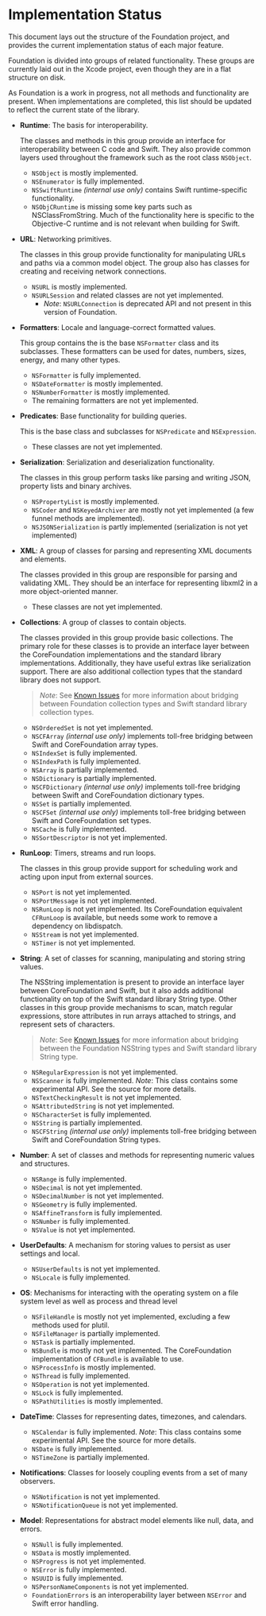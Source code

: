 # Implementation Status

This document lays out the structure of the Foundation project, and provides the current implementation status of each major feature.

Foundation is divided into groups of related functionality. These groups are currently laid out in the Xcode project, even though they are in a flat structure on disk.

As Foundation is a work in progress, not all methods and functionality are present. When implementations are completed, this list should be updated to reflect the current state of the library.

* **Runtime**: The basis for interoperability.

    The classes and methods in this group provide an interface for interoperability between C code and Swift. They also provide common layers used throughout the framework such as the root class `NSObject`.

    * `NSObject` is mostly implemented.
    * `NSEnumerator` is fully implemented.
    * `NSSwiftRuntime` _(internal use only)_ contains Swift runtime-specific functionality.
    * `NSObjCRuntime` is missing some key parts such as NSClassFromString. Much of the functionality here is specific to the Objective-C runtime and is not relevant when building for Swift.


* **URL**: Networking primitives.

    The classes in this group provide functionality for manipulating URLs and paths via a common model object. The group also has classes for creating and receiving network connections.

    * `NSURL` is mostly implemented.
    * `NSURLSession` and related classes are not yet implemented.
        * _Note_: `NSURLConnection` is deprecated API and not present in this version of Foundation.


* **Formatters**: Locale and language-correct formatted values.

    This group contains the is the base `NSFormatter` class and its subclasses. These formatters can be used for dates, numbers, sizes, energy, and many other types.

    * `NSFormatter` is fully implemented.
    * `NSDateFormatter` is mostly implemented.
    * `NSNumberFormatter` is mostly implemented.
    * The remaining formatters are not yet implemented.


* **Predicates**: Base functionality for building queries.

    This is the base class and subclasses for `NSPredicate` and `NSExpression`.

    * These classes are not yet implemented.


* **Serialization**: Serialization and deserialization functionality.

    The classes in this group perform tasks like parsing and writing JSON, property lists and binary archives.

    * `NSPropertyList` is mostly implemented.
    * `NSCoder` and `NSKeyedArchiver` are mostly not yet implemented (a few funnel methods are implemented).
    * `NSJSONSerialization` is partly implemented (serialization is not yet implemented)


* **XML**: A group of classes for parsing and representing XML documents and elements.

    The classes provided in this group are responsible for parsing and validating XML. They should be an interface for representing libxml2 in a more object-oriented manner.

    * These classes are not yet implemented.


* **Collections**: A group of classes to contain objects.

    The classes provided in this group provide basic collections. The primary role for these classes is to provide an interface layer between the CoreFoundation implementations and the standard library implementations. Additionally, they have useful extras like serialization support. There are also additional collection types that the standard library does not support.

     > _Note_: See [Known Issues](Issues.md) for more information about bridging between Foundation collection types and Swift standard library collection types.

    * `NSOrderedSet` is not yet implemented.
    * `NSCFArray` _(internal use only)_ implements toll-free bridging between Swift and CoreFoundation array types.
    * `NSIndexSet` is fully implemented.
    * `NSIndexPath` is fully implemented.
    * `NSArray` is partially implemented.
    * `NSDictionary` is partially implemented.
    * `NSCFDictionary` _(internal use only)_ implements toll-free bridging between Swift and CoreFoundation dictionary types.
    * `NSSet` is partially implemented.
    * `NSCFSet` _(internal use only)_ implements toll-free bridging between Swift and CoreFoundation set types.
    * `NSCache` is fully implemented.
    * `NSSortDescriptor` is not yet implemented.


* **RunLoop**: Timers, streams and run loops.

    The classes in this group provide support for scheduling work and acting upon input from external sources.

    * `NSPort` is not yet implemented.
    * `NSPortMessage` is not yet implemented.
    * `NSRunLoop` is not yet implemented. Its CoreFoundation equivalent `CFRunLoop` is available, but needs some work to remove a dependency on libdispatch.
    * `NSStream` is not yet implemented.
    * `NSTimer` is not yet implemented.


* **String**: A set of classes for scanning, manipulating and storing string values.

    The NSString implementation is present to provide an interface layer between CoreFoundation and Swift, but it also adds additional functionality on top of the Swift standard library String type. Other classes in this group provide mechanisms to scan, match regular expressions, store attributes in run arrays attached to strings, and represent sets of characters.

    > _Note_: See [Known Issues](Issues.md) for more information about bridging between the Foundation NSString types and Swift standard library String type.

    * `NSRegularExpression` is not yet implemented.
    * `NSScanner` is fully implemented. _Note_: This class contains some experimental API. See the source for more details.
    * `NSTextCheckingResult` is not yet implemented.
    * `NSAttributedString` is not yet implemented.
    * `NSCharacterSet` is fully implemented.
    * `NSString` is partially implemented.
    * `NSCFString` _(internal use only)_ implements toll-free bridging between Swift and CoreFoundation String types.


* **Number**: A set of classes and methods for representing numeric values and structures.

    * `NSRange` is fully implemented.
    * `NSDecimal` is not yet implemented.
    * `NSDecimalNumber` is not yet implemented.
    * `NSGeometry` is fully implemented.
    * `NSAffineTransform` is fully implemented.
    * `NSNumber` is fully implemented.
    * `NSValue` is not yet implemented.


* **UserDefaults**: A mechanism for storing values to persist as user settings and local.

    * `NSUserDefaults` is not yet implemented.
    * `NSLocale` is fully implemented.


* **OS**: Mechanisms for interacting with the operating system on a file system level as well as process and thread level

    * `NSFileHandle` is mostly not yet implemented, excluding a few methods used for plutil.
    * `NSFileManager` is partially implemented.
    * `NSTask` is partially implemented.
    * `NSBundle` is mostly not yet implemented. The CoreFoundation implementation of `CFBundle` is available to use.
    * `NSProcessInfo` is mostly implemented.
    * `NSThread` is fully implemented.
    * `NSOperation` is not yet implemented.
    * `NSLock` is fully implemented.
    * `NSPathUtilities` is mostly implemented.


* **DateTime**: Classes for representing dates, timezones, and calendars.

    * `NSCalendar` is fully implemented. _Note_: This class contains some experimental API. See the source for more details.
    * `NSDate` is fully implemented.
    * `NSTimeZone` is partially implemented.


* **Notifications**: Classes for loosely coupling events from a set of many observers.

    * `NSNotification` is not yet implemented.
    * `NSNotificationQueue` is not yet implemented.


* **Model**: Representations for abstract model elements like null, data, and errors.

    * `NSNull` is fully implemented.
    * `NSData` is mostly implemented.
    * `NSProgress` is not yet implemented.
    * `NSError` is fully implemented.
    * `NSUUID` is fully implemented.
    * `NSPersonNameComponents` is not yet implemented.
    * `FoundationErrors` is an interoperability layer between `NSError` and Swift error handling.
